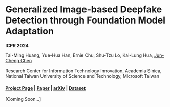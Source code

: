 # Generalized Image-based Deepfake Detection through Foundation Model Adaptation


**ICPR 2024**

Tai-Ming Huang,
Yue-Hua Han,
Ernie Chu,
Shu-Tzu Lo,
Kai-Lung Hua,
[Jun-Cheng Chen](https://www.citi.sinica.edu.tw/pages/pullpull/)

Research Center for Information Technology Innovation, Academia Sinica,
National Taiwan University of Science and Technology,
Microsoft Taiwan


#### [Project Page]() | [Paper]() | [arXiv]() | [Dataset]()

[Coming Soon...]


<!-- ### Citation
If you find our work useful, please consider cite this work as
```bibtex
@inproceedings{chu2024medm,
      title={MeDM: Mediating Image Diffusion Models for Video-to-Video Translation with Temporal Correspondence Guidance},
      author={Ernie Chu and Tzuhsuan Huang and Shuo-Yen Lin and Jun-Cheng Chen},
      booktitle={Proceedings of the AAAI Conference on Artificial Intelligence},
      year={2024}
}
``` -->

